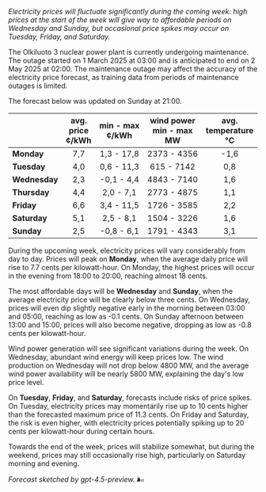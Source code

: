 *Electricity prices will fluctuate significantly during the coming week: high prices at the start of the week will give way to affordable periods on Wednesday and Sunday, but occasional price spikes may occur on Tuesday, Friday, and Saturday.*

The Olkiluoto 3 nuclear power plant is currently undergoing maintenance. The outage started on 1 March 2025 at 03:00 and is anticipated to end on 2 May 2025 at 02:00. The maintenance outage may affect the accuracy of the electricity price forecast, as training data from periods of maintenance outages is limited.

The forecast below was updated on Sunday at 21:00.

|             | avg.<br>price<br>¢/kWh | min - max<br>¢/kWh | wind power<br>min - max<br>MW | avg.<br>temperature<br>°C |
|:------------|:----------------------:|:-------------------:|:----------------------------:|:-------------------------:|
| **Monday**      |          7,7           |     1,3 - 17,8     |         2373 - 4356          |           -1,6            |
| **Tuesday**     |          4,0           |     0,6 - 11,3     |          615 - 7142          |            0,8            |
| **Wednesday**   |          2,3           |    -0,1 - 4,4      |         4843 - 7140          |            1,6            |
| **Thursday**    |          4,4           |     2,0 - 7,1      |         2773 - 4875          |            1,1            |
| **Friday**      |          6,6           |     3,4 - 11,5     |         1726 - 3585          |            2,2            |
| **Saturday**    |          5,1           |     2,5 - 8,1      |         1504 - 3226          |            1,6            |
| **Sunday**      |          2,5           |    -0,8 - 6,1      |         1791 - 4343          |            3,1            |

During the upcoming week, electricity prices will vary considerably from day to day. Prices will peak on **Monday**, when the average daily price will rise to 7.7 cents per kilowatt-hour. On Monday, the highest prices will occur in the evening from 18:00 to 20:00, reaching almost 18 cents.

The most affordable days will be **Wednesday** and **Sunday**, when the average electricity price will be clearly below three cents. On Wednesday, prices will even dip slightly negative early in the morning between 03:00 and 05:00, reaching as low as -0.1 cents. On Sunday afternoon between 13:00 and 15:00, prices will also become negative, dropping as low as -0.8 cents per kilowatt-hour.

Wind power generation will see significant variations during the week. On Wednesday, abundant wind energy will keep prices low. The wind production on Wednesday will not drop below 4800 MW, and the average wind power availability will be nearly 5800 MW, explaining the day's low price level.

On **Tuesday**, **Friday**, and **Saturday**, forecasts include risks of price spikes. On Tuesday, electricity prices may momentarily rise up to 10 cents higher than the forecasted maximum price of 11.3 cents. On Friday and Saturday, the risk is even higher, with electricity prices potentially spiking up to 20 cents per kilowatt-hour during certain hours.

Towards the end of the week, prices will stabilize somewhat, but during the weekend, prices may still occasionally rise high, particularly on Saturday morning and evening.

*Forecast sketched by gpt-4.5-preview.* 🌬️
